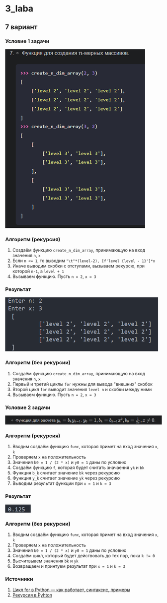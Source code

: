 # 3_laba
## 7 вариант 
### Условие 1 задачи 
![alt text](image.png)
### Алгоритм (рекурсия)
1. Создаём функцию `create_n_dim_array`, принимающую на вход значения `n`, `x`
2. Если `n <= 1`, то выводим `"\t"*(level-2), [f'level {level - 1}']*x`
3. Иначе выводим скобки с отступами, вызываем рекурсю, при которой `n-1`, a `level + 1`
4. Вызываем функцию. Пусть `n = 2`, `x = 3`
### Результат
![alt text](image-1.png)
### Алгоритм (без рекурсии)
1. Создаём функцию `create_n_dim_array`, принимающую на вход значения `n`, `x`
2. Первый и третий циклы `for` нужны для вывода "внешних" скобок
3. Второй цикл `for` выводит значения `level n` и скобки между ними
4. Вызываем функцию. Пусть `n = 2`, `x = 3`
### Условие 2 задачи
![alt text](image-2.png)
### Алгоритм (рекурсия)
1. Вводим создаём функцию `func`, которая примет на вход значения `x`, `k`
2. Проверяем `x` на положительность
3. Значения `b0 = 1 / (2 * x)` и `y0 = 1` даны по условию
4. Создаём функцию `f`, которая будет считать значаения `yk` и `bk`
5. Функция `b_k` считает значение `bk` через рекурсию
6. Функция `y_k` считает значение `yk` через рекурсию
7. Выводим результат функции при `x = 1` и `k = 3`
### Результат
![alt text](image-3.png)
### Алгоритм (без рекурсии)
1. Вводим создаём функцию `func`, которая примет на вход значения `x`, `k`
2. Проверяем `x` на положительность
3. Значения `b0 = 1 / (2 * x)` и `y0 = 1` даны по условию
4. Создаём цикл, который будет действовать до тех пор, пока `k != 0`
5. Высчитвыаем значения `bk` и `yk`
6. Возвращаем и принтуем результат при `x = 1` и `k = 3`
### Источники 
1. [Цикл for в Python — как работает, синтаксис, примеры](https://pythonchik.ru/osnovy/cikl-for-v-python)
2. [Рекурсия в Pyhton](https://www.codecamp.ru/blog/python-recursion/)
